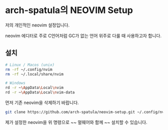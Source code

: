# arch-spatula의 NEOVIM Setup

저의 개인적인 neovim 설정입니다.

neovim 에디터로 주로 C언어처럼 GC가 없는 언어 위주로 다룰 때 사용하고자 합니다.

## 설치

```sh
# Linux / Macos (unix)
rm -rf ~/.config/nvim
rm -rf ~/.local/share/nvim
```

```sh
# Windows
rd -r ~\AppData\Local\nvim
rd -r ~\AppData\Local\nvim-data
```

먼저 기존 neovim을 삭제하기 바랍니다.

```sh
git clone https://github.com/arch-spatula/neovim-setup.git ~/.config/nvim --depth 1 && nvim
```

제가 설정한 neovim을 위 명령으로 ~~ 멀웨어와 함께 ~~ 설치할 수 있습니다.

<!-- @todo: 설치한 LSP 목록 나열하기 -->

